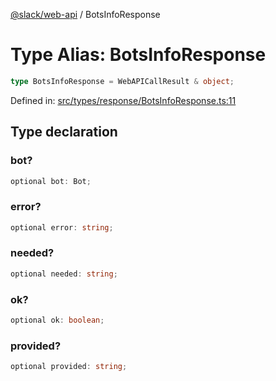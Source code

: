 [@slack/web-api](../index.md) / BotsInfoResponse

# Type Alias: BotsInfoResponse

```ts
type BotsInfoResponse = WebAPICallResult & object;
```

Defined in: [src/types/response/BotsInfoResponse.ts:11](https://github.com/slackapi/node-slack-sdk/blob/main/packages/web-api/src/types/response/BotsInfoResponse.ts#L11)

## Type declaration

### bot?

```ts
optional bot: Bot;
```

### error?

```ts
optional error: string;
```

### needed?

```ts
optional needed: string;
```

### ok?

```ts
optional ok: boolean;
```

### provided?

```ts
optional provided: string;
```
